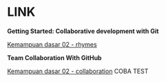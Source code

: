 # **LINK**

**Getting Started: Collaborative development with Git**

[Kemampuan dasar 02 - rhymes ](https://github.com/emanuelnormanpw/rhymes) 

**Team Collaboration With GitHub**

[Kemampuan dasar 02 - collaboration](https://github.com/axcheroncode/testing) 
COBA
TEST